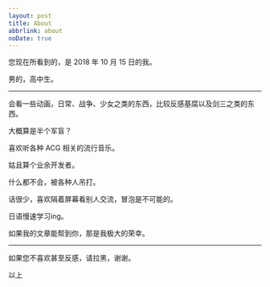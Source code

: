 ```yaml
---
layout: post
title: About
abbrlink: about
noDate: true
---
```


您现在所看到的，是 2018 年 10 月 15 日的我。

男的，高中生。

<hr/>

会看一些动画，日常、战争、少女之类的东西，比较反感基腐以及剑三之类的东西。

大概算是半个军盲？

喜欢听各种 ACG 相关的流行音乐。

姑且算个业余开发者。

什么都不会，被各种人吊打。

话很少，喜欢隔着屏幕看别人交流，冒泡是不可能的。

日语慢速学习ing。

如果我的文章能帮到你，那是我极大的荣幸。

<hr/>

如果您不喜欢甚至反感，请拉黑，谢谢。

以上